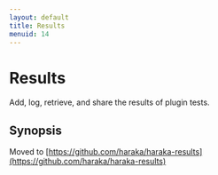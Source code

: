 ```yaml
---
layout: default
title: Results
menuid: 14
---
```

# Results

Add, log, retrieve, and share the results of plugin tests.

## Synopsis

Moved to [https://github.com/haraka/haraka-results](https://github.com/haraka/haraka-results)

